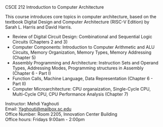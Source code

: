 CSCE 212 Introduction to Computer Architecture

This course introduces core topics in computer architecture, based on the textbook Digital Design and Computer Architecture (RISC-V Edition) by Sarah L. Harris and David Harris.

- Review of Digital Circuit Design: Combinational and Sequential Logic Circuits                                                      (Chapters 2 and 3)
- Computer Components: Introduction to Computer Arithmetic and ALU Circuits, Memory Organization, Memory Types, Memory Addressing    (Chapter 5)
- Assembly Programming and Architecture: Instruction Sets and Operand Types, Addressing Modes, Programming structures in Assembly    (Chapter 6 - Part I)
- Function Calls, Machine Language, Data Representation                                                                              (Chapter 6 - Part II)
- Computer Microarchitecture: CPU organaization, Single-Cycle CPU, Multi-Cycle CPU, CPU Performance Analysis                         (Chapter 7)









Instructor:    Mehdi Yaghouti                                                                                                
Email:         Yaghouti@mailbox.sc.edu                                                                                                                         
Office Number: Room 2205, Innovation Center Building                                                                                                                 
Office hours:  Fridays 9:00am - 2:00pm




   
